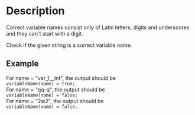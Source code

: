 # Description

Correct variable names consist only of Latin letters, digits and underscores and they can't start with a digit.  

Check if the given string is a correct variable name.  

## Example

For name = "var_1__Int", the output should be  
`variableName(name) = true;`  
For name = "qq-q", the output should be  
`variableName(name) = false;`  
For name = "2w2", the output should be  
`variableName(name) = false.`  

